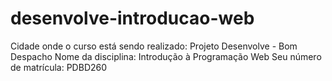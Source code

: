 # desenvolve-introducao-web
Cidade onde o curso está sendo realizado: Projeto Desenvolve - Bom Despacho
Nome da disciplina: Introdução à Programação Web
Seu número de matrícula: PDBD260
